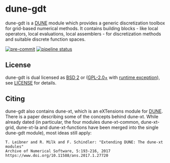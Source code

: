 dune-gdt
========

dune-gdt is a [DUNE](http://www.dune-project.org/) module which provides a generic
discretization toolbox for grid-based numerical methods. It contains building blocks - like
local operators, local evaluations, local assemblers - for discretization methods and suitable
discrete function spaces.

[![pre-commit](https://img.shields.io/badge/pre--commit-enabled-brightgreen?logo=pre-commit&logoColor=white)](https://github.com/pre-commit/pre-commit)
[![pipeline status](https://zivgitlab.uni-muenster.de/ag-ohlberger/dune-community/dune-xt/badges/master/pipeline.svg)](https://zivgitlab.uni-muenster.de/ag-ohlberger/dune-community/dune-xt/-/commits/master)


License
-------

dune-gdt is dual licensed as [BSD 2](http://opensource.org/licenses/BSD-2-Clause) or ([GPL-2.0+](http://opensource.org/licenses/gpl-license) with [runtime exception](https://dune-project.org/about/license/)), see [LICENSE](LICENSE) for details.


Citing
------

dune-gdt also contains dune-xt, which is an eXTensions module for [DUNE](https://www.dune-project.org).
There is a paper describing some of the concepts behind dune-xt.
While already dated (in particular, the four modules dune-xt-common, dune-xt-grid, dune-xt-la and dune-xt-functions have been merged into the single dune-gdt module), most ideas still apply:

    T. Leibner and R. Milk and F. Schindler: "Extending DUNE: The dune-xt modules"
    Archive of Numerical Software, 5:193-216, 2017
    https://www.doi.org/10.11588/ans.2017.1.27720

